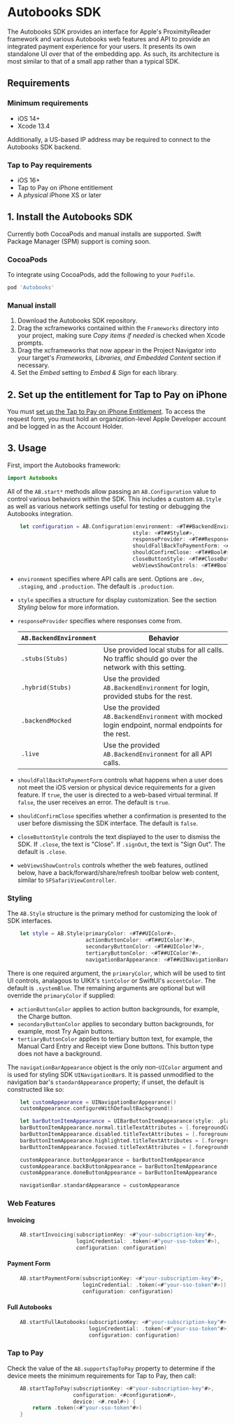 # Autobooks SDK

The Autobooks SDK provides an interface for Apple's ProximityReader framework and various Autobooks web features and API to provide an integrated payment experience for your users. It presents its own standalone UI over that of the embedding app. As such, its architecture is most similar to that of a small app rather than a typical SDK.

## Requirements

### Minimum requirements

* iOS 14+
* Xcode 13.4

Additionally, a US-based IP address may be required to connect to the Autobooks SDK backend.

### Tap to Pay requirements

* iOS 16+
* Tap to Pay on iPhone entitlement
* A _physical_ iPhone XS or later

## 1. Install the Autobooks SDK

Currently both CocoaPods and manual installs are supported.  Swift Package Manager (SPM) support is coming soon.

### CocoaPods

To integrate using CocoaPods, add the following to your `Podfile`.

```ruby
pod 'Autobooks'
```

### Manual install

1. Download the Autobooks SDK repository.
2. Drag the xcframeworks contained within the `Frameworks` directory into your project, making sure _Copy items if needed_ is checked when Xcode prompts.
3. Drag the xcframeworks that now appear in the Project Navigator into your target's _Frameworks, Libraries, and Embedded Content_ section if necessary.
4. Set the _Embed_ setting to _Embed & Sign_ for each library.


## 2. Set up the entitlement for Tap to Pay on iPhone

You must [set up the Tap to Pay on iPhone Entitlement](https://developer.apple.com/documentation/proximityreader/setting-up-the-entitlement-for-tap-to-pay-on-iphone). To access the request form, you must hold an organization-level Apple Developer account and be logged in as the Account Holder.

## 3. Usage

First, import the Autobooks framework:

```swift
import Autobooks
```

All of the `AB.start*` methods allow passing an `AB.Configuration` value to control various behaviors within the SDK. This includes a custom `AB.Style` as well as various network settings useful for testing or debugging the Autobooks integration.

```swift
    let configuration = AB.Configuration(environment: <#T##BackendEnvironment#>,
                                        style: <#T##Style#>,
                                        responseProvider: <#T##ResponseProvider#>,
                                        shouldFallBackToPaymentForm: <#T##Bool#>,
                                        shouldConfirmClose: <#T##Bool#>,
                                        closeButtonStyle: <#T##CloseButtonStyle#>,
                                        webViewsShowControls: <#T##Bool#>)
```

* `environment` specifies where API calls are sent. Options are `.dev`, `.staging`, and `.production`.  The default is `.production`.
* `style` specifies a structure for display customization.  See the section _Styling_ below for more information.
* `responseProvider` specifies where responses come from.

  | `AB.BackendEnvironment` | Behavior                                                                                            |
  |-------------------------|-----------------------------------------------------------------------------------------------------|
  | `.stubs(Stubs)`         | Use provided local stubs for all calls. No traffic should go over the network with this setting.    |
  | `.hybrid(Stubs)`        | Use the provided `AB.BackendEnvironment` for login, provided stubs for the rest.                    |
  | `.backendMocked`        | Use the provided `AB.BackendEnvironment` with mocked login endpoint, normal endpoints for the rest. |
  | `.live`                 | Use the provided `AB.BackendEnvironment` for all API calls.                                         |

* `shouldFallBackToPaymentForm` controls what happens when a user does not meet the iOS version or physical device requirements for a given feature.  If `true`, the user is directed to a web-based virtual terminal.  If `false`, the user receives an error.  The default is `true`.
* `shouldConfirmClose` specifies whether a confirmation is presented to the user before dismissing the SDK interface.  The default is `false`.
* `closeButtonStyle` controls the text displayed to the user to dismiss the SDK. If `.close`, the text is "Close".  If `.signOut`, the text is "Sign Out".  The default is `.close`.
* `webViewsShowControls` controls whether the web features, outlined below, have a back/forward/share/refresh toolbar below web content, similar to `SFSafariViewController`.

### Styling

The `AB.Style` structure is the primary method for customizing the look of SDK interfaces.

```swift
    let style = AB.Style(primaryColor: <#T##UIColor#>,
                         actionButtonColor: <#T##UIColor?#>,
                         secondaryButtonColor: <#T##UIColor?#>,
                         tertiaryButtonColor: <#T##UIColor?#>,
                         navigationBarAppearance: <#T##UINavigationBarAppearance?#>)

```

There is one required argument, the `primaryColor`, which will be used to tint UI controls, analagous to UIKit's `tintColor` or SwiftUI's `accentColor`.  The default is `.systemBlue`.  The remaining arguments are optional but will override the `primaryColor` if supplied:

* `actionButtonColor` applies to action button backgrounds, for example, the Charge button.
* `secondaryButtonColor` applies to secondary button backgrounds, for example, most Try Again buttons.
* `tertiaryButtonColor` applies to tertiary button text, for example, the Manual Card Entry and Receipt view Done buttons.  This button type does not have a background.

The `navigationBarAppearance` object is the only non-`UIColor` argument and is used for styling SDK `UINavigationBar`s.  It is passed unmodified to the navigation bar's `standardAppearance` property; if unset, the default is constructed like so:

```swift
    let customAppearance = UINavigationBarAppearance()
    customAppearance.configureWithDefaultBackground()

    let barButtonItemAppearance = UIBarButtonItemAppearance(style: .plain)
    barButtonItemAppearance.normal.titleTextAttributes = [.foregroundColor: style.primaryColor]
    barButtonItemAppearance.disabled.titleTextAttributes = [.foregroundColor: style.primaryColor]
    barButtonItemAppearance.highlighted.titleTextAttributes = [.foregroundColor: style.primaryColor]
    barButtonItemAppearance.focused.titleTextAttributes = [.foregroundColor: style.primaryColor]

    customAppearance.buttonAppearance = barButtonItemAppearance
    customAppearance.backButtonAppearance = barButtonItemAppearance
    customAppearance.doneButtonAppearance = barButtonItemAppearance

    navigationBar.standardAppearance = customAppearance
```

### Web Features

#### Invoicing
```swift
    AB.startInvoicing(subscriptionKey: <#"your-subscription-key"#>,
                      loginCredential: .token(<#"your-sso-token"#>),
                      configuration: configuration)
```

#### Payment Form
```swift
    AB.startPaymentForm(subscriptionKey: <#"your-subscription-key"#>,
                        loginCredential: .token(<#"your-sso-token"#>)),
                        configuration: configuration)
```

#### Full Autobooks
```swift
    AB.startFullAutobooks(subscriptionKey: <#"your-subscription-key"#>,
                          loginCredential: .token(<#"your-sso-token"#>)),
                          configuration: configuration)
```

### Tap to Pay

Check the value of the `AB.supportsTapToPay` property to determine if the device meets the minimum requirements for Tap to Pay, then call:

```swift
    AB.startTapToPay(subscriptionKey: <#"your-subscription-key"#>,
                     configuration: <#configuration#>,
                     device: <#.real#>) {
        return .token(<#"your-sso-token"#>)
    }
```
